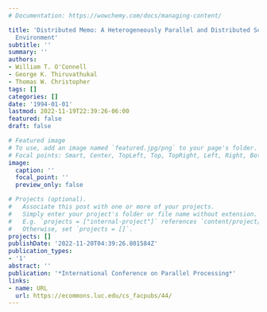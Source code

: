 ```yaml
---
# Documentation: https://wowchemy.com/docs/managing-content/

title: 'Distributed Memo: A Heterogeneously Parallel and Distributed Software Programming
  Environment'
subtitle: ''
summary: ''
authors:
- William T. O'Connell
- George K. Thiruvathukal
- Thomas W. Christopher
tags: []
categories: []
date: '1994-01-01'
lastmod: 2022-11-19T22:39:26-06:00
featured: false
draft: false

# Featured image
# To use, add an image named `featured.jpg/png` to your page's folder.
# Focal points: Smart, Center, TopLeft, Top, TopRight, Left, Right, BottomLeft, Bottom, BottomRight.
image:
  caption: ''
  focal_point: ''
  preview_only: false

# Projects (optional).
#   Associate this post with one or more of your projects.
#   Simply enter your project's folder or file name without extension.
#   E.g. `projects = ["internal-project"]` references `content/project/deep-learning/index.md`.
#   Otherwise, set `projects = []`.
projects: []
publishDate: '2022-11-20T04:39:26.801584Z'
publication_types:
- '1'
abstract: ''
publication: '*International Conference on Parallel Processing*'
links:
- name: URL
  url: https://ecommons.luc.edu/cs_facpubs/44/
---
```

